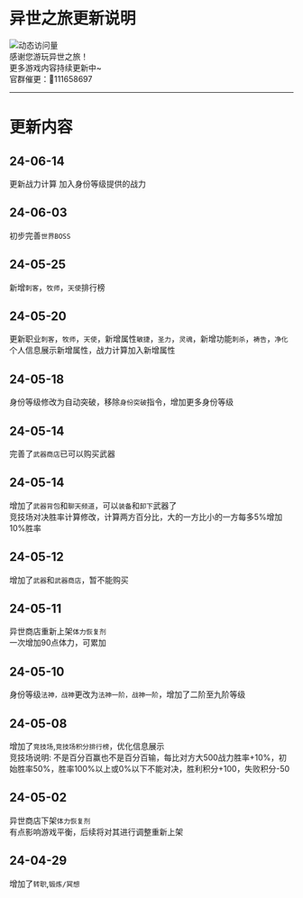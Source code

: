 # 异世之旅更新说明
![动态访问量](https://count.kjchmc.cn/get/@Tloml-Starry-异世之旅?theme=rule34)  
感谢您游玩异世之旅！  
更多游戏内容持续更新中~  
官群催更：🐧111658697

---
# 更新内容

## 24-06-14
更新战力计算 加入身份等级提供的战力
## 24-06-03
初步完善`世界BOSS`
## 24-05-25
新增`刺客`，`牧师`，`天使`排行榜
## 24-05-20
更新职业`刺客`，`牧师`，`天使`，新增属性`敏捷`，`圣力`，`灵魂`，新增功能`刺杀`，`祷告`，`净化`  
个人信息展示新增属性，战力计算加入新增属性
## 24-05-18
身份等级修改为自动突破，移除`身份突破`指令，增加更多身份等级
## 24-05-14
完善了`武器商店`已可以购买武器
## 24-05-14
增加了`武器背包`和`聊天频道`，可以`装备`和`卸下`武器了  
竞技场对决胜率计算修改，计算两方百分比，大的一方比小的一方每多5%增加10%胜率
## 24-05-12
增加了`武器`和`武器商店`，暂不能购买
## 24-05-11
异世商店重新上架`体力恢复剂`  
一次增加90点体力，可累加
## 24-05-10
身份等级`法神，战神`更改为`法神一阶，战神一阶`，增加了二阶至九阶等级
## 24-05-08
增加了`竞技场`,`竞技场积分排行榜`，优化信息展示  
竞技场说明: 不是百分百赢也不是百分百输，每比对方大500战力胜率+10%，初始胜率50%，胜率100%以上或0%以下不能对决，胜利积分+100，失败积分-50
## 24-05-02
异世商店下架`体力恢复剂`  
有点影响游戏平衡，后续将对其进行调整重新上架
## 24-04-29
增加了`转职`,`锻炼/冥想`